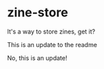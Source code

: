 # zine-store

It's a way to store zines, get it?

This is an update to the readme

No, this is an update!
